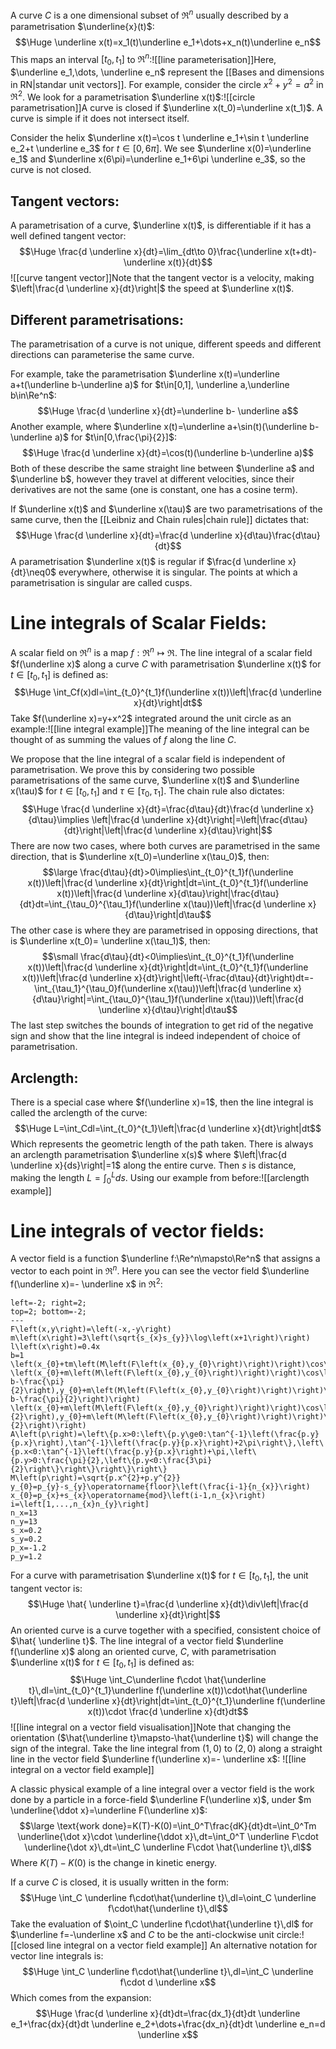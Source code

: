 A curve $C$ is a one dimensional subset of $\Re^n$ usually described by a parametrisation $\underline{x}(t)$:$$\Huge \underline x(t)=x_1(t)\underline e_1+\dots+x_n(t)\underline e_n$$This maps an interval $[t_0,t_1]$ to $\Re^n$:![[line parameterisation]]Here, $\underline e_1,\dots, \underline e_n$ represent the [[Bases and dimensions in RN|standar unit vectors]]. For example, consider the circle $x^2+y^2=a^2$ in $\Re^2$. We look for a parametrisation $\underline x(t)$:![[circle parametrisation]]A curve is closed if $\underline x(t_0)=\underline x(t_1)$. A curve is simple if it does not intersect itself. 

Consider the helix $\underline x(t)=\cos t \underline e_1+\sin t \underline e_2+t \underline e_3$ for $t\in[0,6\pi]$. We see $\underline x(0)=\underline e_1$ and $\underline x(6\pi)=\underline e_1+6\pi \underline e_3$, so the curve is not closed.

## Tangent vectors:

A parametrisation of a curve, $\underline x(t)$, is differentiable if it has a well defined tangent vector:$$\Huge \frac{d \underline x}{dt}=\lim_{dt\to 0}\frac{\underline x(t+dt)-\underline x(t)}{dt}$$![[curve tangent vector]]Note that the tangent vector is a velocity, making $\left|\frac{d \underline x}{dt}\right|$ the speed at $\underline x(t)$.

## Different parametrisations:

The parametrisation of a curve is not unique, different speeds and different directions can parameterise the same curve. 

For example, take the parametrisation $\underline x(t)=\underline a+t(\underline b-\underline a)$ for $t\in[0,1], \underline a,\underline b\in\Re^n$:$$\Huge \frac{d \underline x}{dt}=\underline b- \underline a$$Another example, where $\underline x(t)=\underline a+\sin(t)(\underline b-\underline a)$ for $t\in[0,\frac{\pi}{2}]$:$$\Huge \frac{d \underline x}{dt}=\cos(t)(\underline b-\underline a)$$Both of these describe the same straight line between $\underline a$ and $\underline b$, however they travel at different velocities, since their derivatives are not the same (one is constant, one has a cosine term).

If $\underline x(t)$ and $\underline x(\tau)$ are two parametrisations of the same curve, then the [[Leibniz and Chain rules|chain rule]] dictates that:$$\Huge \frac{d \underline x}{dt}=\frac{d \underline x}{d\tau}\frac{d\tau}{dt}$$
A parametrisation $\underline x(t)$ is regular if $\frac{d \underline x}{dt}\neq0$ everywhere, otherwise it is singular. The points at which a parametrisation is singular are called cusps.

# Line integrals of Scalar Fields:

A scalar field on $\Re^n$ is a map $f:\Re^n\mapsto\Re$. The line integral of a scalar field $f(\underline x)$ along a curve $C$ with parametrisation $\underline x(t)$ for $t\in[t_0,t_1]$ is defined as:$$\Huge \int_Cf(x)dl=\int_{t_0}^{t_1}f(\underline x(t))\left|\frac{d \underline x}{dt}\right|dt$$Take $f(\underline x)=y+x^2$ integrated around the unit circle as an example:![[line integral example]]The meaning of the line integral can be thought of as summing the values of $f$ along the line $C$.

We propose that the line integral of a scalar field is independent of parametrisation. We prove this by considering two possible parametrisations of the same curve, $\underline x(t)$ and $\underline x(\tau)$ for $t\in[t_0,t_1]$ and $\tau\in[\tau_0,\tau_1]$. The chain rule also dictates:$$\Huge \frac{d \underline x}{dt}=\frac{d\tau}{dt}\frac{d \underline x}{d\tau}\implies \left|\frac{d \underline x}{dt}\right|=\left|\frac{d\tau}{dt}\right|\left|\frac{d \underline x}{d\tau}\right|$$There are now two cases, where both curves are parametrised in the same direction, that is $\underline x(t_0)=\underline x(\tau_0)$, then:$$\large \frac{d\tau}{dt}>0\implies\int_{t_0}^{t_1}f(\underline x(t))\left|\frac{d \underline x}{dt}\right|dt=\int_{t_0}^{t_1}f(\underline x(t))\left|\frac{d \underline x}{d\tau}\right|\frac{d\tau}{dt}dt=\int_{\tau_0}^{\tau_1}f(\underline x(\tau))\left|\frac{d \underline x}{d\tau}\right|d\tau$$The other case is where they are parametrised in opposing directions, that is $\underline x(t_0)= \underline x(\tau_1)$, then:$$\small \frac{d\tau}{dt}<0\implies\int_{t_0}^{t_1}f(\underline x(t))\left|\frac{d \underline x}{dt}\right|dt=\int_{t_0}^{t_1}f(\underline x(t))\left|\frac{d \underline x}{dt}\right|\left(-\frac{d\tau}{dt}\right)dt=-\int_{\tau_1}^{\tau_0}f(\underline x(\tau))\left|\frac{d \underline x}{d\tau}\right|=\int_{\tau_0}^{\tau_1}f(\underline x(\tau))\left|\frac{d \underline x}{d\tau}\right|d\tau$$The last step switches the bounds of integration to get rid of the negative sign and show that the line integral is indeed independent of choice of parametrisation.

## Arclength:

There is a special case where $f(\underline x)=1$, then the line integral is called the arclength of the curve:$$\Huge L=\int_Cdl=\int_{t_0}^{t_1}\left|\frac{d \underline x}{dt}\right|dt$$Which represents the geometric length of the path taken. There is always an arclength parametrisation $\underline x(s)$ where $\left|\frac{d \underline x}{ds}\right|=1$ along the entire curve. Then $s$ is distance, making the length $L=\int_0^Lds$. Using our example from before:![[arclength example]]
# Line integrals of vector fields:

A vector field is a function $\underline f:\Re^n\mapsto\Re^n$ that assigns a vector to each point in $\Re^n$. Here you can see the vector field $\underline f(\underline x)=- \underline x$ in $\Re^2$:
```desmos-graph
left=-2; right=2;
top=2; bottom=-2;
---
F\left(x,y\right)=\left(-x,-y\right)
m\left(x\right)=3\left(\sqrt{s_{x}s_{y}}\log\left(x+1\right)\right)
l\left(x\right)=0.4x
b=1
\left(x_{0}+tm\left(M\left(F\left(x_{0},y_{0}\right)\right)\right)\cos\left(A\left(F\left(x_{0},y_{0}\right)\right)\right),y_{0}+tm\left(M\left(F\left(x_{0},y_{0}\right)\right)\right)\sin\left(A\left(F\left(x_{0},y_{0}\right)\right)\right)\right)
\left(x_{0}+m\left(M\left(F\left(x_{0},y_{0}\right)\right)\right)\cos\left(A\left(F\left(x_{0},y_{0}\right)\right)\right)+tl\left(m\left(M\left(F\left(x_{0},y_{0}\right)\right)\right)\right)\cos\left(A\left(F\left(x_{0},y_{0}\right)\right)-b-\frac{\pi}{2}\right),y_{0}+m\left(M\left(F\left(x_{0},y_{0}\right)\right)\right)\sin\left(A\left(F\left(x_{0},y_{0}\right)\right)\right)+tl\left(m\left(M\left(F\left(x_{0},y_{0}\right)\right)\right)\right)\sin\left(A\left(F\left(x_{0},y_{0}\right)\right)-b-\frac{\pi}{2}\right)\right)
\left(x_{0}+m\left(M\left(F\left(x_{0},y_{0}\right)\right)\right)\cos\left(A\left(F\left(x_{0},y_{0}\right)\right)\right)+tl\left(m\left(M\left(F\left(x_{0},y_{0}\right)\right)\right)\right)\cos\left(A\left(F\left(x_{0},y_{0}\right)\right)+b+\frac{\pi}{2}\right),y_{0}+m\left(M\left(F\left(x_{0},y_{0}\right)\right)\right)\sin\left(A\left(F\left(x_{0},y_{0}\right)\right)\right)+tl\left(m\left(M\left(F\left(x_{0},y_{0}\right)\right)\right)\right)\sin\left(A\left(F\left(x_{0},y_{0}\right)\right)+b+\frac{\pi}{2}\right)\right)
A\left(p\right)=\left\{p.x>0:\left\{p.y\ge0:\tan^{-1}\left(\frac{p.y}{p.x}\right),\tan^{-1}\left(\frac{p.y}{p.x}\right)+2\pi\right\},\left\{p.x<0:\tan^{-1}\left(\frac{p.y}{p.x}\right)+\pi,\left\{p.y>0:\frac{\pi}{2},\left\{p.y<0:\frac{3\pi}{2}\right\}\right\}\right\}\right\}
M\left(p\right)=\sqrt{p.x^{2}+p.y^{2}}
y_{0}=p_{y}-s_{y}\operatorname{floor}\left(\frac{i-1}{n_{x}}\right)
x_{0}=p_{x}+s_{x}\operatorname{mod}\left(i-1,n_{x}\right)
i=\left[1,...,n_{x}n_{y}\right]
n_x=13
n_y=13
s_x=0.2
s_y=0.2
p_x=-1.2
p_y=1.2
```

For a curve with parametrisation $\underline x(t)$ for $t\in[t_0,t_1]$, the unit tangent vector is:$$\Huge \hat{ \underline t}=\frac{d \underline x}{dt}\div\left|\frac{d \underline x}{dt}\right|$$An oriented curve is a curve together with a specified, consistent choice of $\hat{ \underline t}$. The line integral of a vector field $\underline f(\underline x)$ along an oriented curve, $C$, with parametrisation $\underline x(t)$ for $t\in[t_0,t_1]$ is defined as:$$\Huge \int_C\underline f\cdot \hat{\underline t}\,dl=\int_{t_0}^{t_1}\underline f(\underline x(t))\cdot\hat{\underline t}\left|\frac{d \underline x}{dt}\right|dt=\int_{t_0}^{t_1}\underline f(\underline x(t))\cdot \frac{d \underline x}{dt}dt$$![[line integral on a vector field visualisation]]Note that changing the orientation ($\hat{\underline t}\mapsto-\hat{\underline t}$) will change the sign of the integral. Take the line integral from $(1,0)$ to $(2,0)$ along a straight line in the vector field $\underline f(\underline x)=- \underline x$:
![[line integral on a vector field example]]

A classic physical example of a line integral over a vector field is the work done by a particle in a force-field $\underline F(\underline x)$, under $m \underline{\ddot x}=\underline F(\underline x)$:$$\large \text{work done}=K(T)-K(0)=\int_0^T\frac{dK}{dt}dt=\int_0^Tm \underline{\dot x}\cdot \underline{\ddot x}\,dt=\int_0^T \underline F\cdot \underline{\dot x}\,dt=\int_C \underline F\cdot \hat{\underline t}\,dl$$Where $K(T)-K(0)$ is the change in kinetic energy.

If a curve $C$ is closed, it is usually written in the form:$$\Huge \int_C \underline f\cdot\hat{\underline t}\,dl=\oint_C \underline f\cdot\hat{\underline t}\,dl$$Take the evaluation of $\oint_C \underline f\cdot\hat{\underline t}\,dl$ for $\underline f=-\underline x$ and $C$ to be the anti-clockwise unit circle:![[closed line integral on a vector field example]]
An alternative notation for vector line integrals is:$$\Huge \int_C \underline f\cdot\hat{\underline t}\,dl=\int_C \underline f\cdot d \underline x$$Which comes from the expansion:$$\Huge \frac{d \underline x}{dt}dt=\frac{dx_1}{dt}dt \underline e_1+\frac{dx}{dt}dt \underline e_2+\dots+\frac{dx_n}{dt}dt \underline e_n=d \underline x$$